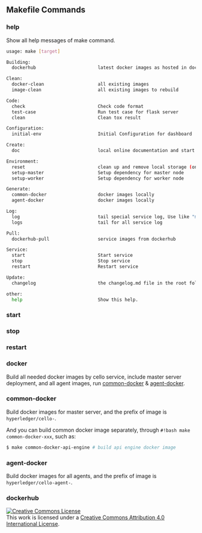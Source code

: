 ## Makefile Commands

### help

Show all help messages of make command.

```bash
usage: make [target]

Building:
  dockerhub                       latest docker images as hosted in dockerhub

Clean:
  docker-clean                    all existing images
  image-clean                     all existing images to rebuild

Code:
  check                           Check code format
  test-case                       Run test case for flask server
  clean                           Clean tox result

Configuration:
  initial-env                     Initial Configuration for dashboard

Create:
  doc                             local online documentation and start serve

Environment:
  reset                           clean up and remove local storage (only use for development)
  setup-master                    Setup dependency for master node
  setup-worker                    Setup dependency for worker node

Generate:
  common-docker                   docker images locally
  agent-docker                    docker images locally

Log:
  log                             tail special service log, Use like "make log service=dashboard"
  logs                            tail for all service log

Pull:
  dockerhub-pull                  service images from dockerhub

Service:
  start                           Start service
  stop                            Stop service
  restart                         Restart service

Update:
  changelog                       the changelog.md file in the root folder

other:
  help                            Show this help.
```

### start

### stop

### restart

### docker

Build all needed docker images by cello service, include master server deployment, and all agent images, run [common-docker](#116-common-docker) & [agent-docker](#117-agent-docker).

### common-docker

Build docker images for master server, and the prefix of image is `hyperledger/cello-`.

And you can build common docker image separately, through `#!bash make common-docker-xxx`, such as:

```bash
$ make common-docker-api-engine # build api engine docker image
```

### agent-docker

Build docker images for all agents, and the prefix of image is `hyperledger/cello-agent-`.

### dockerhub

<a rel="license" href="http://creativecommons.org/licenses/by/4.0/"><img alt="Creative Commons License" style="border-width:0" src="https://i.creativecommons.org/l/by/4.0/88x31.png" /></a><br />This work is licensed under a <a rel="license" href="http://creativecommons.org/licenses/by/4.0/">Creative Commons Attribution 4.0 International License</a>.
